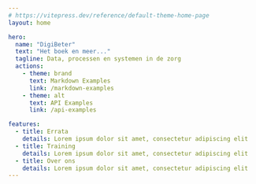 ```yaml
---
# https://vitepress.dev/reference/default-theme-home-page
layout: home

hero:
  name: "DigiBeter"
  text: "Het boek en meer..."
  tagline: Data, processen en systemen in de zorg
  actions:
    - theme: brand
      text: Markdown Examples
      link: /markdown-examples
    - theme: alt
      text: API Examples
      link: /api-examples

features:
  - title: Errata
    details: Lorem ipsum dolor sit amet, consectetur adipiscing elit
  - title: Training
    details: Lorem ipsum dolor sit amet, consectetur adipiscing elit
  - title: Over ons
    details: Lorem ipsum dolor sit amet, consectetur adipiscing elit
---
```


